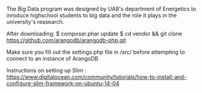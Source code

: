The Big Data program was designed by UAB's department of Energetics to inroduce highschool students to big data and the role it plays in the university's reasearch.

After downloading:
$ composer.phar update
$ cd vendor && git clone https://github.com/arangodb/arangodb-php.git

Make sure you fill out the settings.php file in /src/ before attempting to connect to an instance of ArangoDB

Instructions on setting up Slim : https://www.digitalocean.com/community/tutorials/how-to-install-and-configure-slim-framework-on-ubuntu-14-04
